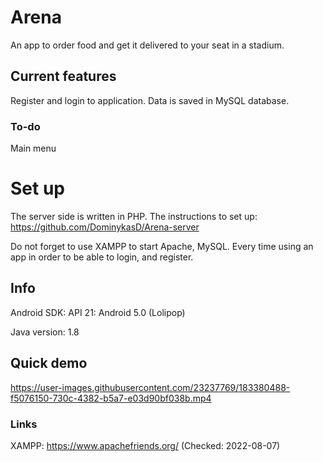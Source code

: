 # Arena
An app to order food and get it delivered to your seat in a stadium.

## Current features
Register and login to application. Data is saved in MySQL database.

### To-do
Main menu

# Set up
The server side is written in PHP. The instructions to set up: https://github.com/DominykasD/Arena-server

Do not forget to use XAMPP to start Apache, MySQL. Every time using an app in order to be able to login, and register.

## Info
Android SDK: API 21: Android 5.0 (Lolipop)

Java version: 1.8

## Quick demo
https://user-images.githubusercontent.com/23237769/183380488-f5076150-730c-4382-b5a7-e03d90bf038b.mp4

### Links
XAMPP: https://www.apachefriends.org/ (Checked: 2022-08-07)


